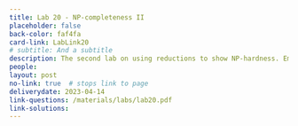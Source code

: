 ```yaml
---
title: Lab 20 - NP-completeness II
placeholder: false
back-color: faf4fa
card-link: LabLink20
# subtitle: And a subtitle
description: The second lab on using reductions to show NP-hardness. Emphasis will be placed on gadget-based reductions.  
people:
layout: post
no-link: true  # stops link to page 
deliverydate: 2023-04-14
link-questions: /materials/labs/lab20.pdf
link-solutions:
---
```










